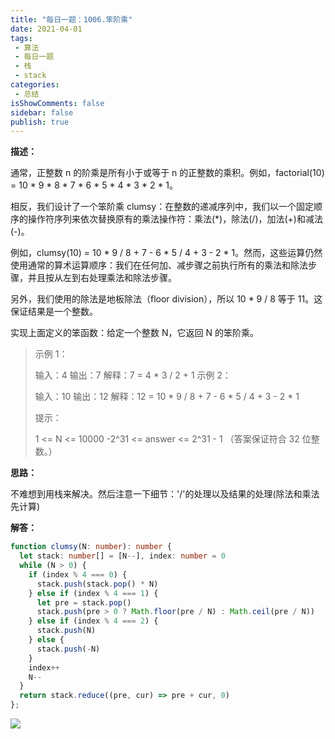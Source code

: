 ```yaml
---
title: "每日一题：1006.笨阶乘"
date: 2021-04-01
tags:
 - 算法
 - 每日一题
 - 栈
 - stack
categories:
 - 总结
isShowComments: false
sidebar: false
publish: true
---
```


**描述：**

通常，正整数 n 的阶乘是所有小于或等于 n 的正整数的乘积。例如，factorial(10) = 10 * 9 * 8 * 7 * 6 * 5 * 4 * 3 * 2 * 1。

相反，我们设计了一个笨阶乘 clumsy：在整数的递减序列中，我们以一个固定顺序的操作符序列来依次替换原有的乘法操作符：乘法(*)，除法(/)，加法(+)和减法(-)。

例如，clumsy(10) = 10 * 9 / 8 + 7 - 6 * 5 / 4 + 3 - 2 * 1。然而，这些运算仍然使用通常的算术运算顺序：我们在任何加、减步骤之前执行所有的乘法和除法步骤，并且按从左到右处理乘法和除法步骤。

另外，我们使用的除法是地板除法（floor division），所以 10 * 9 / 8 等于 11。这保证结果是一个整数。

实现上面定义的笨函数：给定一个整数 N，它返回 N 的笨阶乘。

> 示例 1：
>
> 输入：4
> 输出：7
> 解释：7 = 4 * 3 / 2 + 1
> 示例 2：
>
> 输入：10
> 输出：12
> 解释：12 = 10 * 9 / 8 + 7 - 6 * 5 / 4 + 3 - 2 * 1
>
>
> 提示：
>
> 1 <= N <= 10000
> -2^31 <= answer <= 2^31 - 1  （答案保证符合 32 位整数。）

**思路：**

不难想到用栈来解决。然后注意一下细节：'/'的处理以及结果的处理(除法和乘法先计算)

**解答：**

```typescript
function clumsy(N: number): number {
  let stack: number[] = [N--], index: number = 0
  while (N > 0) {
    if (index % 4 === 0) {
      stack.push(stack.pop() * N) 
    } else if (index % 4 === 1) {
      let pre = stack.pop()
      stack.push(pre > 0 ? Math.floor(pre / N) : Math.ceil(pre / N))
    } else if (index % 4 === 2) {
      stack.push(N)
    } else {
      stack.push(-N)
    }
    index++
    N-- 
  }
  return stack.reduce((pre, cur) => pre + cur, 0)
};
```

![](https://img.vim-cn.com/96/31c950d74c56f0b1bebfd1f7566c7e867c8825.png)

